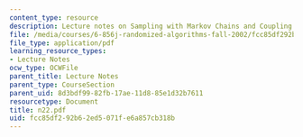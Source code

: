 ```yaml
---
content_type: resource
description: Lecture notes on Sampling with Markov Chains and Coupling.
file: /media/courses/6-856j-randomized-algorithms-fall-2002/fcc85df292b62ed5071fe6a857cb318b_n22.pdf
file_type: application/pdf
learning_resource_types:
- Lecture Notes
ocw_type: OCWFile
parent_title: Lecture Notes
parent_type: CourseSection
parent_uid: 8d3bdf99-82fb-17ae-11d8-85e1d32b7611
resourcetype: Document
title: n22.pdf
uid: fcc85df2-92b6-2ed5-071f-e6a857cb318b
---
```

